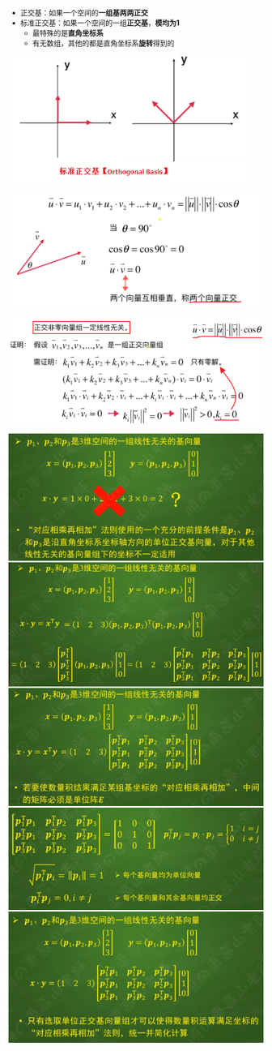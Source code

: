 - 正交基：如果一个空间的**一组基两两正交**
- 标准正交基：如果一个空间的一组**正交基**，**模均为1**
	- 最特殊的是**直角坐标系**
	- 有无数组，其他的都是直角坐标系**旋转**得到的

![](../photo/Pasted%20image%2020240308094447.png)

![](../photo/Pasted%20image%2020240226161417.png)

![](../photo/Pasted%20image%2020240226161444.png)

![](../photo/Pasted%20image%2020240618164844.png)
![](../photo/Pasted%20image%2020240618165321.png)
![](../photo/Pasted%20image%2020240618164935.png)
![](../photo/Pasted%20image%2020240618164917.png)
![](../photo/Pasted%20image%2020240618164902.png)